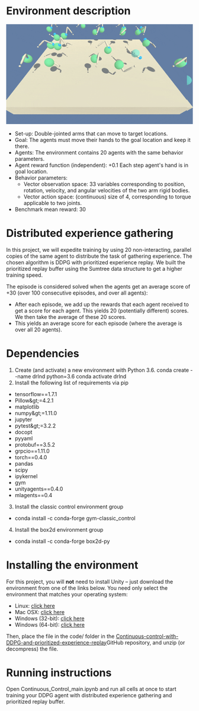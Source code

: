 # Environment description
![](ezgif.com-gif-maker.gif)
- Set-up: Double-jointed arms that can move to target locations.
- Goal: The agents must move their hands to the goal location and keep it there.
- Agents: The environment contains 20 agents with the same behavior parameters.
- Agent reward function (independent): +0.1 Each step agent&#39;s hand is in goal location.
- Behavior parameters:
  - Vector observation space: 33 variables corresponding to position, rotation, velocity, and angular velocities of the two arm rigid bodies.
  - Vector action space: (continuous) size of 4, corresponding to torque applicable to two joints.
- Benchmark mean reward: 30

# Distributed experience gathering

In this project, we will expedite training by using 20 non-interacting, parallel copies of the same agent to distribute the task of gathering experience. The chosen algorithm is DDPG with prioritized experience replay. We built the prioritized replay buffer using the Sumtree data structure to get a higher training speed.

The episode is considered solved when the agents get an average score of +30 (over 100 consecutive episodes, and over all agents):

- After each episode, we add up the rewards that each agent received to get a score for each agent. This yields 20 (potentially different) scores. We then take the average of these 20 scores.
- This yields an average score for each episode (where the average is over all 20 agents).

# Dependencies

1. Create (and activate) a new environment with Python 3.6. conda create --name drlnd python=3.6 conda activate drlnd
2. Install the following list of requirements via pip
- tensorflow==1.7.1
- Pillow\&gt;=4.2.1
- matplotlib
- numpy\&gt;=1.11.0
- jupyter
- pytest\&gt;=3.2.2
- docopt
- pyyaml
- protobuf==3.5.2
- grpcio==1.11.0
- torch==0.4.0
- pandas
- scipy
- ipykernel
- gym
- unityagents==0.4.0
- mlagents==0.4

3. Install the classic control environment group
  - conda install -c conda-forge gym-classic\_control
4. Install the box2d environment group
  - conda install -c conda-forge box2d-py

# Installing the environment

For this project, you will  **not**  need to install Unity – just download the environment from one of the links below. You need only select the environment that matches your operating system:

- Linux: [click here](https://s3-us-west-1.amazonaws.com/udacity-drlnd/P2/Reacher/Reacher_Linux.zip)
- Mac OSX: [click here](https://s3-us-west-1.amazonaws.com/udacity-drlnd/P2/Reacher/Reacher.app.zip)
- Windows (32-bit): [click here](https://s3-us-west-1.amazonaws.com/udacity-drlnd/P2/Reacher/Reacher_Windows_x86.zip)
- Windows (64-bit): [click here](https://s3-us-west-1.amazonaws.com/udacity-drlnd/P2/Reacher/Reacher_Windows_x86_64.zip)

Then, place the file in the code/  folder in the [Continuous-control-with-DDPG-and-prioritized-experience-replay](https://github.com/gribeiro2004/Continuous-control-with-DDPG-and-prioritized-experience-replay)GitHub repository, and unzip (or decompress) the file.

# Running instructions

Open Continuous\_Control\_main.ipynb and run all cells at once to start training your DDPG agent with distributed experience gathering and prioritized replay buffer.
